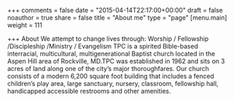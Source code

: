 +++
comments = false
date = "2015-04-14T22:17:00+00:00"
draft = false
noauthor = true
share = false
title = "About me"
type = "page"
[menu.main]
weight = 111

+++
About 
We attempt to change lives through: Worship / Fellowship /Discipleship /Ministry / Evangelism
TPC is a spirited Bible-based interracial, multicultural, multigenerational Baptist church located in the Aspen Hill area of Rockville, MD.TPC was established in 1962 and sits on 3 acres of land along one of the city’s major thoroughfares. Our church consists of a modern 6,200 square foot building that includes a fenced children’s play area, large sanctuary, nursery, classroom, fellowship hall, handicapped accessible restrooms and other amenities.  

